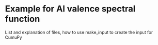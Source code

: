 #  Example for Al valence spectral function

List and explanation of files, 
how to use make_input to create the input for CumuPy


